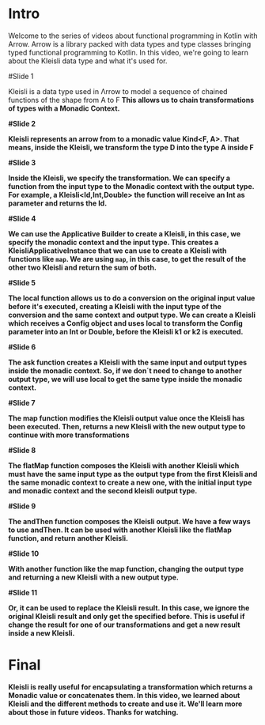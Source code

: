 # Intro

Welcome to the series of videos about functional programming in Kotlin with Arrow. 
Arrow is a library packed with data types and type classes bringing typed functional programming to Kotlin. 
In this video, we're going to learn about the Kleisli data type and what it's used for.

#Slide 1

Kleisli is a data type used in Λrrow to model a sequence of chained functions 
of the shape from A to F<B> 
This allows us to chain transformations of types with a Monadic Context.

#Slide 2

Kleisli represents an arrow from <D> to a monadic value Kind<F, A>.
That means, inside the Kleisli, we transform the type D into the type A inside F

#Slide 3

Inside the Kleisli, we specify the transformation.
We can specify a function from the input type to the Monadic context with the output type.
For example, a Kleisli<Id,Int,Double> 
the function will receive an Int as parameter and returns the Id<Double>.

#Slide 4

We can use the Applicative Builder to create a Kleisli, in this case, 
we specify the monadic context and the input type.
This creates a KleisliApplicativeInstance 
that we can use to create a Kleisli with functions like `map`.
We are using `map`, in this case, 
to get the result of the other two Kleisli and return the sum of both.

#Slide 5

The local function allows us to do a conversion on the original input value before it's executed, 
creating a Kleisli with the input type of the conversion and the same context and output type.
We can create a Kleisli which receives a Config object and uses local to transform 
the Config parameter into an Int or Double, before the Kleisli k1 or k2 is executed.

#Slide 6

The ask function creates a Kleisli with the same input and output types inside the monadic context.
So, if we don´t need to change to another output type, 
we will use local to get the same type inside the monadic context.

#Slide 7

The map function modifies the Kleisli output value once the Kleisli has been executed.
Then, returns a new Kleisli with the new output type to continue with more transformations

#Slide 8

The flatMap function composes the Kleisli with another Kleisli 
which must have the same input type as the output type 
from the first Kleisli and the same monadic context to create a new one,
with the initial input type and monadic context and the second kleisli output type.

#Slide 9

The andThen function composes the Kleisli output.
We have a few ways to use andThen.
It can be used with another Kleisli like the flatMap function, 
and return another Kleisli.

#Slide 10

With another function like the map function, 
changing the output type and returning a new Kleisli with a new output type.

#Slide 11

Or, it can be used to replace the Kleisli result.
In this case, we ignore the original Kleisli result and only get the specified before.
This is useful if change the result for one of our transformations 
and get a new result inside a new Kleisli.

# Final

Kleisli is really useful for encapsulating a transformation which returns a Monadic value or concatenates them.
In this video, we learned about Kleisli and the different methods to create and use it. 
We'll learn more about those in future videos. Thanks for watching.


